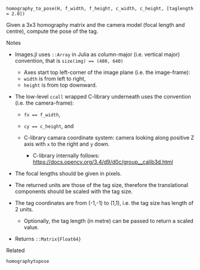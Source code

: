 ```
homography_to_pose(H, f_width, f_height, c_width, c_height, [taglength = 2.0])
```

Given a 3x3 homography matrix and the camera model (focal length and centre), compute the pose of the tag.

Notes

  * Images.jl uses `::Array` in Julia as column-major (i.e. vertical major) convention, that is `size(img) == (480, 640)`

      * Axes start top left-corner of the image plane (i.e. the image-frame):
      * `width` is from left to right,
      * `height` is from top downward.
  * The low-level `ccall` wrapped C-library underneath uses the convention (i.e. the camera-frame): 

      * `fx == f_width`,
      * `cy == c_height`, and
      * C-library camara coordinate system: camera looking along positive Z axis with `x` to the right and `y` down.

          * C-library internally follows: https://docs.opencv.org/3.4/d9/d0c/group__calib3d.html
  * The focal lengths should be given in pixels.
  * The returned units are those of the tag size, therefore the translational components should be scaled with the tag size.
  * The tag coordinates are from (-1,-1) to (1,1), i.e. the tag size has length of 2 units.

      * Optionally, the tag length (in metre) can be passed to return a scaled value.
  * Returns `::Matrix{Float64}`

Related

`homographytopose`
